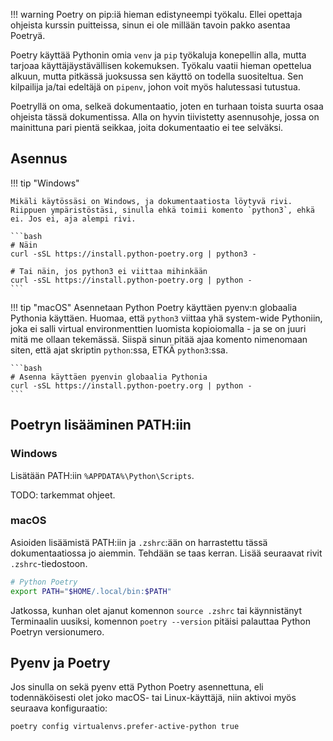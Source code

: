 !!! warning
    Poetry on pip:iä hieman edistyneempi työkalu. Ellei opettaja ohjeista kurssin puitteissa, sinun ei ole millään tavoin pakko asentaa Poetryä.

Poetry käyttää Pythonin omia `venv` ja `pip` työkaluja konepellin alla, mutta tarjoaa käyttäjäystävällisen kokemuksen. Työkalu vaatii hieman opettelua alkuun, mutta pitkässä juoksussa sen käyttö on todella suositeltua. Sen kilpailija ja/tai edeltäjä on `pipenv`, johon voit myös halutessasi tutustua.

Poetryllä on oma, selkeä dokumentaatio, joten en turhaan toista suurta osaa ohjeista tässä dokumentissa. Alla on hyvin tiivistetty asennusohje, jossa on mainittuna pari pientä seikkaa, joita dokumentaatio ei tee selväksi.

## Asennus

!!! tip "Windows"

    Mikäli käytössäsi on Windows, ja dokumentaatiosta löytyvä rivi. Riippuen ympäristöstäsi, sinulla ehkä toimii komento `python3`, ehkä ei. Jos ei, aja alempi rivi.

    ```bash
    # Näin
    curl -sSL https://install.python-poetry.org | python3 -

    # Tai näin, jos python3 ei viittaa mihinkään
    curl -sSL https://install.python-poetry.org | python -
    ```

!!! tip "macOS"
    Asennetaan Python Poetry käyttäen pyenv:n globaalia Pythonia käyttäen. Huomaa, että `python3` viittaa yhä system-wide Pythoniin, joka ei salli virtual environmenttien luomista kopioiomalla - ja se on juuri mitä me ollaan tekemässä. Siispä sinun pitää ajaa komento nimenomaan siten, että ajat skriptin `python`:ssa, ETKÄ `python3`:ssa.

    ```bash
    # Asenna käyttäen pyenvin globaalia Pythonia
    curl -sSL https://install.python-poetry.org | python -
    ```


## Poetryn lisääminen PATH:iin

### Windows

Lisätään PATH:iin `%APPDATA%\Python\Scripts`.

TODO: tarkemmat ohjeet.

### macOS

Asioiden lisäämistä PATH:iin ja `.zshrc`:ään on harrastettu tässä dokumentaatiossa jo aiemmin. Tehdään se taas kerran. Lisää seuraavat rivit `.zshrc`-tiedostoon.

```bash
# Python Poetry
export PATH="$HOME/.local/bin:$PATH"
```

Jatkossa, kunhan olet ajanut komennon `source .zshrc` tai käynnistänyt Terminaalin uusiksi, komennon `poetry --version` pitäisi palauttaa Python Poetryn versionumero.

## Pyenv ja Poetry

Jos sinulla on sekä pyenv että Python Poetry asennettuna, eli todennäköisesti olet joko macOS- tai Linux-käyttäjä, niin aktivoi myös seuraava konfiguraatio:

```bash
poetry config virtualenvs.prefer-active-python true
```
